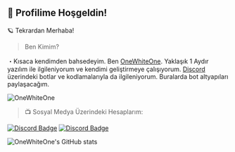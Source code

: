 <h2> 👋 Profilime Hoşgeldin! </h2>

🪐 Tekrardan Merhaba!

> Ben Kimim?

・Kısaca kendimden bahsedeyim. Ben [OneWhiteOne](https://github.com/OneWhiteOnejs). Yaklaşık 1 Aydır yazılım ile ilgileniyorum ve kendimi geliştirmeye çalışıyorum. [Discord](discordapp.com) üzerindeki botlar ve kodlamalarıyla da ilgileniyorum. Buralarda bot altyapıları paylaşacağım.

<img src="https://komarev.com/ghpvc/?username=OneWhiteOnejs&label=Ziyaretçi%20Sayısı&color=552b75" alt="OneWhiteOne" />

> 📺 Sosyal Medya Üzerindeki Hesaplarım:

<a href="https://discord.com/users/856934407649624064" rel="nofollow"><img src="https://camo.githubusercontent.com/a589d9dc6bf1d7e9fe548507993211f0df1d3428c10dc54c19eb9d6dc751e718/68747470733a2f2f696d672e736869656c64732e696f2f62616467652f446973636f72642532302d3732383944412e7376673f267374796c653d666f722d7468652d6261646765266c6f676f3d646973636f7264266c6f676f436f6c6f723d7768697465" alt="Discord Badge" data-canonical-src="https://img.shields.io/badge/Discord%20-7289DA.svg?&amp;style=for-the-badge&amp;logo=discord&amp;logoColor=white" style="max-width:100%;"></a>      <a href="https://github.com/OneWhiteOnejs"><img src="https://camo.githubusercontent.com/b8b48caaf03a56a5b07e4b7cd7a26d6ac4ad01c81a82f69de5d86f7b47a05eee/68747470733a2f2f696d672e736869656c64732e696f2f62616467652f4769746875622532302d3137313531352e7376673f267374796c653d666f722d7468652d6261646765266c6f676f3d676974687562266c6f676f436f6c6f723d7768697465" alt="Discord Badge" data-canonical-src="https://img.shields.io/badge/Github%20-171515.svg?&amp;style=for-the-badge&amp;logo=github&amp;logoColor=white" style="max-width:100%;"></a>

![OneWhiteOne's GitHub stats](https://github-readme-stats.vercel.app/api?username=OneWhiteOnejs&show_icons=true&theme=radical)





